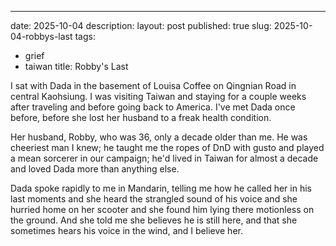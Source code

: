 ---
date: 2025-10-04
description:
layout: post
published: true
slug: 2025-10-04-robbys-last
tags:
- grief
- taiwan
title: Robby's Last

I sat with Dada in the basement of Louisa Coffee on Qingnian Road in central Kaohsiung. I was visiting Taiwan and staying for a couple weeks after traveling and before going back to America. I've met Dada once before, before she lost her husband to a freak health condition.

Her husband, Robby, who was 36, only a decade older than me. He was cheeriest man I knew; he taught me the ropes of DnD with gusto and played a mean sorcerer in our campaign; he'd lived in Taiwan for almost a decade and loved Dada more than anything else. 

Dada spoke rapidly to me in Mandarin, telling me how he called her in his last moments and she heard the strangled sound of his voice and she hurried home on her scooter and she found him lying there motionless on the ground. And she told me she believes he is still here, and that she sometimes hears his voice in the wind, and I believe her.